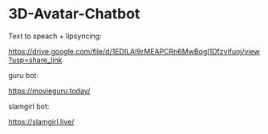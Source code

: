# 3D-Avatar-Chatbot
Text to speach + lipsyncing:

https://drive.google.com/file/d/1EDILAI9rMEAPCRn6MwBqgI1Dfzyifuoj/view?usp=share_link

guru bot:

https://movieguru.today/

slamgirl bot:

https://slamgirl.live/
